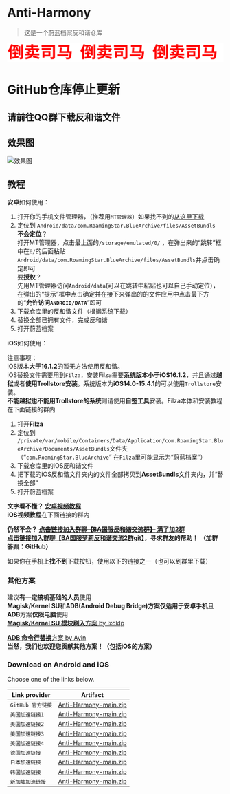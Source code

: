 # Anti-Harmony

> 这是一个蔚蓝档案反和谐仓库   

<div align=center>
<img src="https://github.com/BlueArchiveCN/.github/raw/master/reseller.svg" />
</div>

# GitHub仓库停止更新
## 请前往QQ群下载反和谐文件

## 效果图

![效果图](./反和谐修改效果图.png)

## 教程

**安卓**如何使用：   

1. 打开你的手机文件管理器，（推荐用`MT管理器`）如果找不到的[从这里下载](https://mt2.cn/download/)   
2. 定位到 `Android/data/com.RoamingStar.BlueArchive/files/AssetBundls`   
   **不会定位**？    
     打开MT管理器，点击最上面的`/storage/emulated/0/` ，在弹出来的“跳转”框中在`0/`的后面粘贴`Android/data/com.RoamingStar.BlueArchive/files/AssetBundls`并点击确定即可   
     要**授权**？   
     先用MT管理器访问`Android/data`(可以在跳转中粘贴也可以自己手动定位），在弹出的“提示”框中点击确定并在接下来弹出的的文件应用中点击最下方的“**允许访问`ANDROID/DATA`**”即可   
3. 下载仓库里的反和谐文件（根据系统下载）   
4. 替换全部已拥有文件，完成反和谐   
5. 打开蔚蓝档案   
 
**iOS**如何使用：

注意事项：   
iOS版本**大于16.1.2**的暂无方法使用反和谐。   
iOS替换文件需要用到`Filza`，安装Filza需要**系统版本小于iOS16.1.2**，并且通过**越狱**或者**使用Trollstore安装**。系统版本为**iOS14.0-15.4.1**的可以使用`Trollstore`安装。   
**不能越狱也不能用Trollstore的系统**则请使用**自签工具**安装。Filza本体和安装教程在下面链接的群内
1. 打开**Filza**  
2. 定位到 `/private/var/mobile/Containers/Data/Application/com.RoamingStar.BlueArchive/Documents/AssetBundls`文件夹   
   （“`com.RoamingStar.BlueArchive`” 在`Filza`里可能显示为“蔚蓝档案”）   
3. 下载仓库里的iOS反和谐文件   
4. 把下载的iOS反和谐文件夹内的文件全部拷贝到**AssetBundls**文件夹内，并“替换全部”   
5. 打开蔚蓝档案    

**文字看不懂？** [**安卓视频教程**](https://www.bilibili.com/video/BV1PM4y1p79e/)    
**iOS视频教程**在下面链接的群内

**仍然不会？**  [**~~点击链接加入群聊【BA国服反和谐交流群】~~ 满了加2群**](https://qm.qq.com/cgi-bin/qm/qr?k=xJx5SpbL-Exu7Fk1oiIXldAN1J_LEUb4&jump_from=webapi&authKey=An0DcDs9/SDZsBNCDJWngMuQDt+ty7UPfwn4qto1JkCVLOAUK5TIS+ihQjTAfD2Q)   
[**点击链接加入群聊【BA国服萝莉反和谐交流2群git】**](https://qm.qq.com/cgi-bin/qm/qr?k=rT8nZjZTJELbvPWAb6cqs9pN7d7QfQXw&jump_from=webapi&authKey=35hwtgxiZ4jYbYpem4W9epuu/rajf1J0EEikOsOKQGJrq2dkski86pUh/qcV6ozk)**，寻求群友的帮助！   （加群答案：GitHub）**

如果你在手机上**找不到**下载按钮，使用以下的链接之一（也可以到群里下载）   

### 其他方案

建议**有一定搞机基础的人员**使用   
**Magisk/Kernel SU**和**ADB(Android Debug Bridge)**方案仅适用于**安卓手机**且**ADB**方案**仅限电脑**使用   
[**Magisk/Kernel SU 模块刷入**方案 by lxdklp](https://github.com/BlueArchiveCN/Anti-Harmony-Module)   

[**ADB 命令行替换**方案 by Ayin](https://github.com/BlueArchiveCN/Anti-Harmony-ADB)   
**当然，我们也欢迎您贡献其他方案！（包括iOS的方案）**   

### Download on Android and iOS

Choose one of the links below.

| Link provider     | Artifact                                                     |
| ----------------- | ------------------------------------------------------------ |
| `GitHub 官方链接` | [Anti-Harmony-main.zip](https://github.com/BlueArchiveCN/Anti-Harmony/archive/refs/heads/main.zip) |
| `美国加速链接1`   | [Anti-Harmony-main.zip](https://git.xfj0.cn/https://github.com/BlueArchiveCN/Anti-Harmony/archive/refs/heads/main.zip) |
| `美国加速链接2`   | [Anti-Harmony-main.zip](https://download.njuu.cf/BlueArchiveCN/Anti-Harmony/archive/refs/heads/main.zip) |
| `美国加速链接3`   | [Anti-Harmony-main.zip](https://hub.gitmirror.com/https://github.com/BlueArchiveCN/Anti-Harmony/archive/refs/heads/main.zip) |
| `美国加速链接4`   | [Anti-Harmony-main.zip](https://download.yzuu.cf/BlueArchiveCN/Anti-Harmony/archive/refs/heads/main.zip) |
| `德国加速链接`    | [Anti-Harmony-main.zip](https://archive.fastgit.org/BlueArchiveCN/Anti-Harmony/archive/refs/heads/main.zip) |
| `日本加速链接`    | [Anti-Harmony-main.zip](https://download.fastgit.ixmu.net/BlueArchiveCN/Anti-Harmony/archive/refs/heads/main.zip) |
| `韩国加速链接`    | [Anti-Harmony-main.zip](https://ghproxy.com/https://github.com/BlueArchiveCN/Anti-Harmony/archive/refs/heads/main.zip) |
| `新加坡加速链接`  | [Anti-Harmony-main.zip](https://kgithub.com/BlueArchiveCN/Anti-Harmony/archive/refs/heads/main.zip) |
